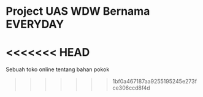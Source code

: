 # Project UAS WDW Bernama EVERYDAY

<<<<<<< HEAD
=======
Sebuah toko online tentang bahan pokok 
>>>>>>> 1bf0a467187aa9255195245e273fce306ccd8f4d
